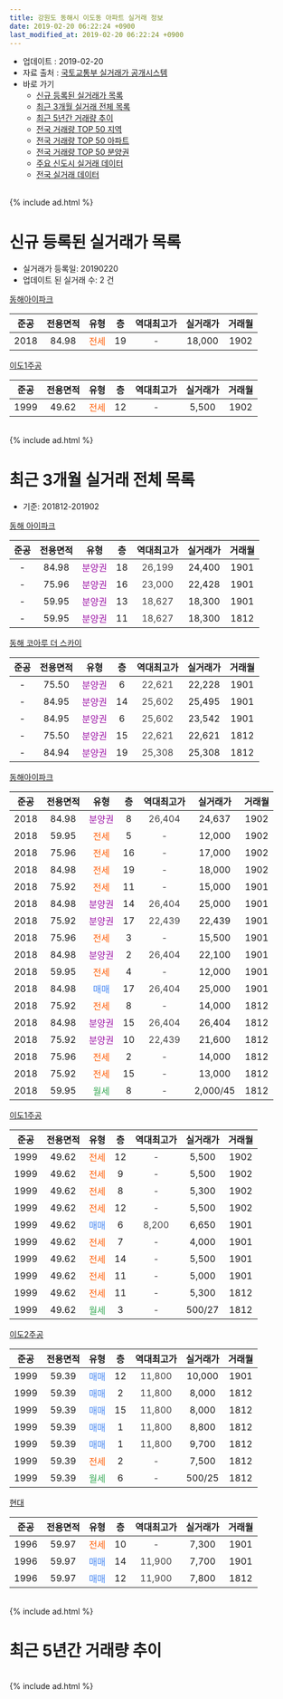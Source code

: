 ```yaml
---
title: 강원도 동해시 이도동 아파트 실거래 정보
date: 2019-02-20 06:22:24 +0900
last_modified_at: 2019-02-20 06:22:24 +0900
---
```


* 업데이트 : 2019-02-20
* 자료 출처 : [국토교통부 실거래가 공개시스템](http://rt.molit.go.kr)
* 바로 가기
    * [신규 등록된 실거래가 목록](#신규-등록된-실거래가-목록)
    * [최근 3개월 실거래 전체 목록](#최근-3개월-실거래-전체-목록)
    * [최근 5년간 거래량 추이](#최근-5년간-거래량-추이)
    * [전국 거래량 TOP 50 지역](https://inasie.github.io/apt-trade-info/최근-3개월-전국에서-가장-거래가-많이-발생한-지역)
    * [전국 거래량 TOP 50 아파트](https://inasie.github.io/apt-trade-info/최근-3개월-전국에서-가장-거래가-많이-발생한-아파트)
    * [전국 거래량 TOP 50 분양권](https://inasie.github.io/apt-trade-info/최근-3개월-전국에서-가장-거래가-많이-발생한-분양권)
    * [주요 신도시 실거래 데이터](https://inasie.github.io/apt-trade-info/주요-신도시)
    * [전국 실거래 데이터](https://inasie.github.io/apt-trade-info/전국)
<br>
{% include ad.html %}
<br>

# 신규 등록된 실거래가 목록
* 실거래가 등록일: 20190220
* 업데이트 된 실거래 수: 2 건


[동해아이파크](https://search.naver.com/search.naver?query=%EA%B0%95%EC%9B%90%EB%8F%84+%EB%8F%99%ED%95%B4%EC%8B%9C+%EC%9D%B4%EB%8F%84%EB%8F%99+%EB%8F%99%ED%95%B4%EC%95%84%EC%9D%B4%ED%8C%8C%ED%81%AC)

|준공|전용면적|유형|층|역대최고가|실거래가|거래월|
|:---:|:---:|:---:|:---:|:---:|:---:|:---:|
|2018|84.98|<span style="color:#ff5a00">전세</span>|19|<span style="color:#444444">-</span>|18,000|1902|

[이도1주공](https://search.naver.com/search.naver?query=%EA%B0%95%EC%9B%90%EB%8F%84+%EB%8F%99%ED%95%B4%EC%8B%9C+%EC%9D%B4%EB%8F%84%EB%8F%99+%EC%9D%B4%EB%8F%841%EC%A3%BC%EA%B3%B5)

|준공|전용면적|유형|층|역대최고가|실거래가|거래월|
|:---:|:---:|:---:|:---:|:---:|:---:|:---:|
|1999|49.62|<span style="color:#ff5a00">전세</span>|12|<span style="color:#444444">-</span>|5,500|1902|


<br>
{% include ad.html %}
<br>

# 최근 3개월 실거래 전체 목록
* 기준: 201812-201902


[동해 아이파크](https://search.naver.com/search.naver?query=%EA%B0%95%EC%9B%90%EB%8F%84+%EB%8F%99%ED%95%B4%EC%8B%9C+%EC%9D%B4%EB%8F%84%EB%8F%99+%EB%8F%99%ED%95%B4+%EC%95%84%EC%9D%B4%ED%8C%8C%ED%81%AC)

|준공|전용면적|유형|층|역대최고가|실거래가|거래월|
|:---:|:---:|:---:|:---:|:---:|:---:|:---:|
|-|84.98|<span style="color:#9C11A5">분양권</span>|18|<span style="color:#444444">26,199</span>|24,400|1901|
|-|75.96|<span style="color:#9C11A5">분양권</span>|16|<span style="color:#444444">23,000</span>|22,428|1901|
|-|59.95|<span style="color:#9C11A5">분양권</span>|13|<span style="color:#444444">18,627</span>|18,300|1901|
|-|59.95|<span style="color:#9C11A5">분양권</span>|11|<span style="color:#444444">18,627</span>|18,300|1812|

[동해 코아루 더 스카이](https://search.naver.com/search.naver?query=%EA%B0%95%EC%9B%90%EB%8F%84+%EB%8F%99%ED%95%B4%EC%8B%9C+%EC%9D%B4%EB%8F%84%EB%8F%99+%EB%8F%99%ED%95%B4+%EC%BD%94%EC%95%84%EB%A3%A8+%EB%8D%94+%EC%8A%A4%EC%B9%B4%EC%9D%B4)

|준공|전용면적|유형|층|역대최고가|실거래가|거래월|
|:---:|:---:|:---:|:---:|:---:|:---:|:---:|
|-|75.50|<span style="color:#9C11A5">분양권</span>|6|<span style="color:#444444">22,621</span>|22,228|1901|
|-|84.95|<span style="color:#9C11A5">분양권</span>|14|<span style="color:#444444">25,602</span>|25,495|1901|
|-|84.95|<span style="color:#9C11A5">분양권</span>|6|<span style="color:#444444">25,602</span>|23,542|1901|
|-|75.50|<span style="color:#9C11A5">분양권</span>|15|<span style="color:#444444">22,621</span>|22,621|1812|
|-|84.94|<span style="color:#9C11A5">분양권</span>|19|<span style="color:#444444">25,308</span>|25,308|1812|

[동해아이파크](https://search.naver.com/search.naver?query=%EA%B0%95%EC%9B%90%EB%8F%84+%EB%8F%99%ED%95%B4%EC%8B%9C+%EC%9D%B4%EB%8F%84%EB%8F%99+%EB%8F%99%ED%95%B4%EC%95%84%EC%9D%B4%ED%8C%8C%ED%81%AC)

|준공|전용면적|유형|층|역대최고가|실거래가|거래월|
|:---:|:---:|:---:|:---:|:---:|:---:|:---:|
|2018|84.98|<span style="color:#9C11A5">분양권</span>|8|<span style="color:#444444">26,404</span>|24,637|1902|
|2018|59.95|<span style="color:#ff5a00">전세</span>|5|<span style="color:#444444">-</span>|12,000|1902|
|2018|75.96|<span style="color:#ff5a00">전세</span>|16|<span style="color:#444444">-</span>|17,000|1902|
|2018|84.98|<span style="color:#ff5a00">전세</span>|19|<span style="color:#444444">-</span>|18,000|1902|
|2018|75.92|<span style="color:#ff5a00">전세</span>|11|<span style="color:#444444">-</span>|15,000|1901|
|2018|84.98|<span style="color:#9C11A5">분양권</span>|14|<span style="color:#444444">26,404</span>|25,000|1901|
|2018|75.92|<span style="color:#9C11A5">분양권</span>|17|<span style="color:#444444">22,439</span>|22,439|1901|
|2018|75.96|<span style="color:#ff5a00">전세</span>|3|<span style="color:#444444">-</span>|15,500|1901|
|2018|84.98|<span style="color:#9C11A5">분양권</span>|2|<span style="color:#444444">26,404</span>|22,100|1901|
|2018|59.95|<span style="color:#ff5a00">전세</span>|4|<span style="color:#444444">-</span>|12,000|1901|
|2018|84.98|<span style="color:#4285f3">매매</span>|17|<span style="color:#444444">26,404</span>|25,000|1901|
|2018|75.92|<span style="color:#ff5a00">전세</span>|8|<span style="color:#444444">-</span>|14,000|1812|
|2018|84.98|<span style="color:#9C11A5">분양권</span>|15|<span style="color:#444444">26,404</span>|26,404|1812|
|2018|75.92|<span style="color:#9C11A5">분양권</span>|10|<span style="color:#444444">22,439</span>|21,600|1812|
|2018|75.96|<span style="color:#ff5a00">전세</span>|2|<span style="color:#444444">-</span>|14,000|1812|
|2018|75.92|<span style="color:#ff5a00">전세</span>|15|<span style="color:#444444">-</span>|13,000|1812|
|2018|59.95|<span style="color:#34a853">월세</span>|8|<span style="color:#444444">-</span>|2,000/45|1812|

[이도1주공](https://search.naver.com/search.naver?query=%EA%B0%95%EC%9B%90%EB%8F%84+%EB%8F%99%ED%95%B4%EC%8B%9C+%EC%9D%B4%EB%8F%84%EB%8F%99+%EC%9D%B4%EB%8F%841%EC%A3%BC%EA%B3%B5)

|준공|전용면적|유형|층|역대최고가|실거래가|거래월|
|:---:|:---:|:---:|:---:|:---:|:---:|:---:|
|1999|49.62|<span style="color:#ff5a00">전세</span>|12|<span style="color:#444444">-</span>|5,500|1902|
|1999|49.62|<span style="color:#ff5a00">전세</span>|9|<span style="color:#444444">-</span>|5,500|1902|
|1999|49.62|<span style="color:#ff5a00">전세</span>|8|<span style="color:#444444">-</span>|5,300|1902|
|1999|49.62|<span style="color:#ff5a00">전세</span>|12|<span style="color:#444444">-</span>|5,500|1902|
|1999|49.62|<span style="color:#4285f3">매매</span>|6|<span style="color:#444444">8,200</span>|6,650|1901|
|1999|49.62|<span style="color:#ff5a00">전세</span>|7|<span style="color:#444444">-</span>|4,000|1901|
|1999|49.62|<span style="color:#ff5a00">전세</span>|14|<span style="color:#444444">-</span>|5,500|1901|
|1999|49.62|<span style="color:#ff5a00">전세</span>|11|<span style="color:#444444">-</span>|5,000|1901|
|1999|49.62|<span style="color:#ff5a00">전세</span>|11|<span style="color:#444444">-</span>|5,300|1812|
|1999|49.62|<span style="color:#34a853">월세</span>|3|<span style="color:#444444">-</span>|500/27|1812|

[이도2주공](https://search.naver.com/search.naver?query=%EA%B0%95%EC%9B%90%EB%8F%84+%EB%8F%99%ED%95%B4%EC%8B%9C+%EC%9D%B4%EB%8F%84%EB%8F%99+%EC%9D%B4%EB%8F%842%EC%A3%BC%EA%B3%B5)

|준공|전용면적|유형|층|역대최고가|실거래가|거래월|
|:---:|:---:|:---:|:---:|:---:|:---:|:---:|
|1999|59.39|<span style="color:#4285f3">매매</span>|12|<span style="color:#444444">11,800</span>|10,000|1901|
|1999|59.39|<span style="color:#4285f3">매매</span>|2|<span style="color:#444444">11,800</span>|8,000|1812|
|1999|59.39|<span style="color:#4285f3">매매</span>|15|<span style="color:#444444">11,800</span>|8,000|1812|
|1999|59.39|<span style="color:#4285f3">매매</span>|1|<span style="color:#444444">11,800</span>|8,800|1812|
|1999|59.39|<span style="color:#4285f3">매매</span>|1|<span style="color:#444444">11,800</span>|9,700|1812|
|1999|59.39|<span style="color:#ff5a00">전세</span>|2|<span style="color:#444444">-</span>|7,500|1812|
|1999|59.39|<span style="color:#34a853">월세</span>|6|<span style="color:#444444">-</span>|500/25|1812|


<script async src="//pagead2.googlesyndication.com/pagead/js/adsbygoogle.js"></script>
<!-- 기본 -->
<ins class="adsbygoogle"
     style="display:block"
     data-ad-client="ca-pub-2446590836940007"
     data-ad-slot="1659523306"
     data-ad-format="auto"
     data-full-width-responsive="true"></ins>
<script>
(adsbygoogle = window.adsbygoogle || []).push({});
</script>


[현대](https://search.naver.com/search.naver?query=%EA%B0%95%EC%9B%90%EB%8F%84+%EB%8F%99%ED%95%B4%EC%8B%9C+%EC%9D%B4%EB%8F%84%EB%8F%99+%ED%98%84%EB%8C%80)

|준공|전용면적|유형|층|역대최고가|실거래가|거래월|
|:---:|:---:|:---:|:---:|:---:|:---:|:---:|
|1996|59.97|<span style="color:#ff5a00">전세</span>|10|<span style="color:#444444">-</span>|7,300|1901|
|1996|59.97|<span style="color:#4285f3">매매</span>|14|<span style="color:#444444">11,900</span>|7,700|1901|
|1996|59.97|<span style="color:#4285f3">매매</span>|12|<span style="color:#444444">11,900</span>|7,800|1812|


<br>
{% include ad.html %}
<br>

# 최근 5년간 거래량 추이


<div style="width:100%;">
    <canvas id="deal_progress" height="200"></canvas>
</div>

<script>
new Chart(document.getElementById("deal_progress"), {
    type: 'line',
    data: {
        labels: ['201402','201403','201404','201405','201406','201407','201408','201409','201410','201411','201412','201501','201502','201503','201504','201505','201506','201507','201508','201509','201510','201511','201512','201601','201602','201603','201604','201605','201606','201607','201608','201609','201610','201611','201612','201701','201702','201703','201704','201705','201706','201707','201708','201709','201710','201711','201712','201801','201802','201803','201804','201805','201806','201807','201808','201809','201810','201811','201812','201901','201902'],
        datasets: [{
            label: '매매',
            pointRadius: 1,
            data: [3, 11, 6, 10, 3, 4, 12, 4, 12, 5, 7, 7, 9, 13, 8, 10, 1, 9, 5, 9, 9, 4, 3, 4, 2, 12, 4, 4, 3, 4, 5, 5, 9, 4, 6, 7, 8, 7, 4, 12, 5, 4, 9, 5, 7, 6, 3, 12, 5, 10, 11, 11, 7, 6, 8, 15, 18, 21, 10, 13, 1],
            borderColor: "rgba(255, 201, 14, 1)",
            backgroundColor: "rgba(255, 201, 14, 0.5)",
            fill: false,
            lineTension: 0
        },{
            label: '전월세',
            pointRadius: 1,
            data: [11, 1, 3, 2, 4, 5, 1, 2, 2, 2, 3, 5, 4, 6, 2, 4, 1, 8, 2, 3, 4, 6, 2, 4, 4, 1, 6, 2, 3, 2, 2, 1, 6, 1, 3, 6, 11, 6, 2, 4, 5, 5, 6, 2, 6, 1, 3, 2, 2, 2, 5, 2, 4, 4, 3, 3, 2, 1, 8, 7, 7],
            borderColor: "rgba(0, 141, 185, 1)",
            backgroundColor: "rgba(0, 141, 185, 0.5)",
            fill: false,
            lineTension: 0
        }
        ]
    },
    options: {
        responsive: true,
        title: {
            display: false
        },
        tooltips: {
            mode: 'index',
            intersect: false
        },
        hover: {
            mode: 'nearest',
            intersect: true
        },
        scales: {
            xAxes: [{
                display: true,
                scaleLabel: {
                    display: true,
                    labelString: '년/월'
                }
            }],
            yAxes: [{
                display: true,
                ticks: {
                    suggestedMin: 0,
                },
                scaleLabel: {
                    display: true,
                    labelString: '실거래 수'
                }
            }]
        }
    }
});

</script>


<br>
{% include ad.html %}
<br>

